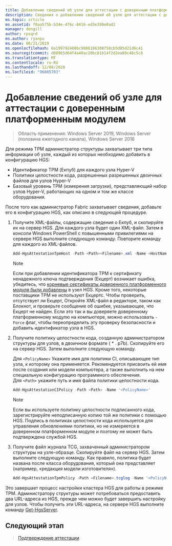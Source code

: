 ```yaml
---
title: Добавление сведений об узле для аттестации с доверенным платформенным модулем
description: Сведения о добавлении сведений об узле для аттестации с доверенным платформенным модулем.
ms.topic: article
ms.assetid: f0aa575b-b34e-4f6c-8416-ed3e398e0ad2
manager: dongill
author: rpsqrd
ms.author: ryanpu
ms.date: 06/21/2019
ms.openlocfilehash: 6a199792408bc9086186308758cb5d85d21d6c41
ms.sourcegitcommit: d08965d64f4a40ac20bc81b14f2d2ea89c48c5c8
ms.translationtype: MT
ms.contentlocale: ru-RU
ms.lasthandoff: 12/08/2020
ms.locfileid: "96865703"
---
```

# <a name="add-host-information-for-tpm-trusted-attestation"></a>Добавление сведений об узле для аттестации с доверенным платформенным модулем

> Область применения: Windows Server 2019, Windows Server (половина ежегодного канала), Windows Server 2016

Для режима TPM администратор структуры захватывает три типа информации об узле, каждый из которых необходимо добавить в конфигурацию HGS:

- Идентификатор TPM (Екпуб) для каждого узла Hyper-V
- Политики целостности кода, разрешенных разрешенных двоичных файлов для узлов Hyper-V
- Базовый уровень TPM (измерения загрузки), представляющий набор узлов Hyper-V, работающих на одном и том же классе оборудования.

После того как администратор Fabric захватывает сведения, добавьте его в конфигурацию HGS, как описано в следующей процедуре.

1. Получите XML-файлы, содержащие сведения о Екпуб, и скопируйте их на сервер HGS. Для каждого узла будет один XML-файл. Затем в консоли Windows PowerShell с повышенными привилегиями на сервере HGS выполните следующую команду. Повторите команду для каждого из XML-файлов.

    ```powershell
    Add-HgsAttestationTpmHost -Path <Path><Filename>.xml -Name <HostName>
    ```

    > [!NOTE]
    > Если при добавлении идентификатора TPM к сертификату ненадежного ключа подтверждения (Екцерт) возникает ошибка, убедитесь, что [корневые сертификаты доверенного платформенного модуля были добавлены](guarded-fabric-install-trusted-tpm-root-certificates.md) в узел HGS.
    > Кроме того, некоторые поставщики TPM не используют Екцертс.
    > Чтобы проверить, отсутствует ли Екцерт, Откройте XML-файл в редакторе, таком как Блокнот, и проверьте сообщение об ошибке, указывающее, что Екцерт не найден.
    > Если это так и вы доверяете доверенному платформенному модулю на компьютере, можно использовать `-Force` флаг, чтобы переопределить эту проверку безопасности и добавить идентификатор узла в HGS.

2. Получите политику целостности кода, созданную администратором структуры для узлов, в двоичном формате ( \* . p7b). Скопируйте его на сервер HGS. Затем выполните следующую команду.

    Для `<PolicyName>` Укажите имя для политики CI, описывающее тип узла, к которому она применяется. Рекомендуется присвоить ей имя после создания или модели компьютера, а также выполнить на нем специальную конфигурацию программного обеспечения.<br>Для `<Path>` укажите путь и имя файла политики целостности кода.

    ```powershell
    Add-HgsAttestationCIPolicy -Path <Path> -Name '<PolicyName>'
    ```

    > [!NOTE]
    > Если вы используете политику целостности подписанного кода, зарегистрируйте неподписанную копию той же политики с помощью HGS.
    > Подпись в политиках целостности кода используется для управления обновлениями политики, но не измеряется в доверенном платформенном модуле и поэтому не может быть подтверждена службой HGS.

3. Получите файл журнала TCG, захваченный администратором структуры на узле-образце. Скопируйте файл на сервер HGS. Затем выполните следующую команду. Как правило, политика будет названа после класса оборудования, который она представляет (например, «редакция модели изготовителя»).

    ```powershell
    Add-HgsAttestationTpmPolicy -Path <Filename>.tcglog -Name '<PolicyName>'
    ```

Это завершает процесс настройки кластера HGS для работы в режиме TPM. Администратору структуры может потребоваться предоставить два URL-адреса из HGS, прежде чем можно будет завершить настройку для узлов. Чтобы получить эти URL-адреса, на сервере HGS выполните команду [Get-HgsServer](/powershell/module/hgsserver/get-hgsserver).

## <a name="next-step"></a>Следующий этап

> [Подтверждение аттестации](guarded-fabric-confirm-hosts-can-attest-successfully.md)
